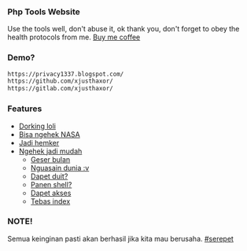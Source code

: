 ### Php Tools Website

Use the tools well, don't abuse it, ok thank you, don't forget to obey the health protocols from me. <a href="https://www.buymeacoffee.com/covidpoc80v">Buy me coffee</a>

### Demo?

```md
https://privacy1337.blogspot.com/
https://github.com/xjusthaxor/
https://gitlab.com/xjusthaxor/
```

### Features
- [Dorking loli](#wibu)
- [Bisa ngehek NASA](#serepet)
- [Jadi hemker](#serepet)
- [Ngehek jadi mudah](#serepet)
  - [Geser bulan](#serepet)
  - [Nguasain dunia :v](#serepet)
  - [Dapet duit?](#berhasil)
  - [Panen shell?](#berhasil)
  - [Dapet akses](#berhasil)
  - [Tebas index](#berhasil)

### NOTE!
Semua keinginan pasti akan berhasil jika kita mau berusaha. <a href="https://github.com/xjusthaxor/#">#serepet</a>
